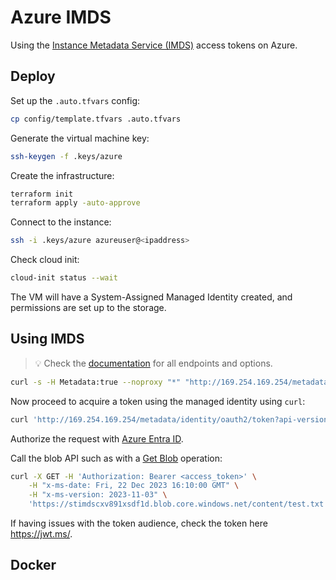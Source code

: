 # Azure IMDS

Using the [Instance Metadata Service (IMDS)][1] access tokens on Azure.

## Deploy

Set up the `.auto.tfvars` config:

```sh
cp config/template.tfvars .auto.tfvars
```

Generate the virtual machine key:

```sh
ssh-keygen -f .keys/azure
```

Create the infrastructure:

```sh
terraform init
terraform apply -auto-approve
```

Connect to the instance:

```sh
ssh -i .keys/azure azureuser@<ipaddress>
```

Check cloud init:

```sh
cloud-init status --wait
```

The VM will have a System-Assigned Managed Identity created, and permissions are set up to the storage.

## Using IMDS

> 💡 Check the [documentation][1] for all endpoints and options.

```sh
curl -s -H Metadata:true --noproxy "*" "http://169.254.169.254/metadata/instance?api-version=2023-07-01" | jq
```

Now proceed to acquire a token using the managed identity using `curl`:

```sh
curl 'http://169.254.169.254/metadata/identity/oauth2/token?api-version=2018-02-01&resource=https://stimdscxv891xsdf1d.blob.core.windows.net/' -H Metadata:true -s
```

Authorize the request with [Azure Entra ID][3].

Call the blob API such as with a [Get Blob][4] operation:

```sh
curl -X GET -H 'Authorization: Bearer <access_token>' \
    -H "x-ms-date: Fri, 22 Dec 2023 16:10:00 GMT" \
    -H "x-ms-version: 2023-11-03" \
    'https://stimdscxv891xsdf1d.blob.core.windows.net/content/test.txt'
```

If having issues with the token audience, check the token here https://jwt.ms/.

## Docker



[1]: https://learn.microsoft.com/en-us/azure/virtual-machines/instance-metadata-service?tabs=linux
[2]: https://learn.microsoft.com/en-us/entra/identity/managed-identities-azure-resources/how-to-use-vm-token
[3]: https://learn.microsoft.com/en-us/rest/api/storageservices/authorize-with-azure-active-directory
[4]: https://learn.microsoft.com/en-us/rest/api/storageservices/get-blob?tabs=microsoft-entra-id

